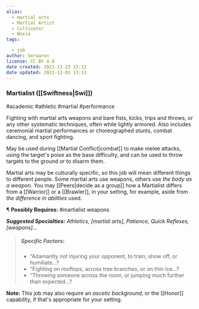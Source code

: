 ```yaml
---
alias:
  - martial arts
  - Martial Artist
  - Cultivator
  - Wuxia
tags:

  - job
author: Seraaron
license: CC BY 4.0
date created: 2021-11-23 15:12
date updated: 2021-12-01 13:13
---
```


### Martialist ([[Swiftness|Swi]])

#academic #athletic #martial #performance

Fighting with martial arts weapons and bare fists, kicks, trips and throws, or any other systematic techniques, often while lightly armored. Also includes ceremonial martial performances or choreographed stunts, combat dancing, and sport fighting.

May be used during [[Martial Conflict|combat]] to make melee attacks, using the target's  poise as the base difficulty, and can be used to throw targets to the ground or to disarm them.

Martial arts may be culturally specific, so this job will mean different things to different people. Some martial arts use weapons, others use _the body as a weapon_. You may [[Peers|decide as a group]] how a Martialist differs from a [[Warrior]] or a [[Brawler]], in your setting, for example, aside from _the difference in abilities_ used.

¶ **Possibly Requires:** #martialist  weapons

_**Suggested Specialties:** Athletics, [martial arts], Patience, Quick Reflexes, [weapons]..._

> ##### Specific Factors:
>
> - “Adamantly _not_ injuring your opponent, to train, show off, or humiliate...?
> - “Fighting on rooftops, across tree branches, or on thin ice...?
> - “Throwing someone across the room, or jumping much further than expected...?

**Note:** This job may also require an _ascetic background_, or the [[Honor]] capability, if that's appropriate for your setting.
